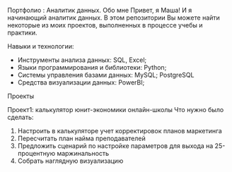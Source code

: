 Портфолио : Аналитик данных.
Обо мне
Привет, я Маша! И я начинающий аналитик данных. В этом репозитории Вы можете найти некоторые из моих проектов,  выполненных в процессе учебы и практики.

Навыки и технологии:
- Инструменты анализа данных: SQL, Excel;
- Языки программирования и библиотеки: Python;
- Системы управления базами данных: MySQL; PostgreSQL
- Cредства визуализации данных: PowerBI;

Проекты

Проект1: калькулятор юнит-экономики онлайн-школы
Что нужно было сделать:
1. Настроить в калькуляторе учет корректировок планов маркетинга
2. Пересчитать план найма преподавателей
3. Предложить сценарий по настройке параметров для выхода на 25-процентную маржинальность
4. Собрать наглядную визуализацию
